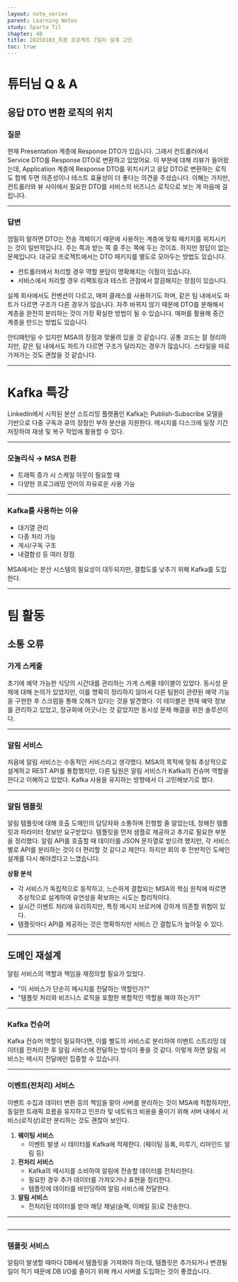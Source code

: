 ```yaml
---
layout: note_series
parent: Learning Notes
study: Sparta Til
chapter: 48
title: 20250103_최종 프로젝트 7일차 설계 고민
toc: true
---
```


# 튜터님 Q & A
## 응답 DTO 변환 로직의 위치
### 질문
현재 Presentation 계층에 Response DTO가 있습니다. 
그래서 컨트롤러에서 Service DTO를 Response DTO로 변환하고 있었어요.
이 부분에 대해 리뷰가 들어왔는데, Application 계층에 Response DTO를 위치시키고 
응답 DTO로 변환하는 로직도 함께 두면 의존성이나 테스트 효율성이 더 좋다는 의견을 주셨습니다.
이해는 가지만, 컨트롤러와 뷰 사이에서 필요한 DTO를 서비스의 비즈니스 로직으로 보는 게 마음에 걸립니다.

---

### 답변
엄밀히 말하면 DTO는 전송 객체이기 때문에 사용하는 계층에 맞춰 패키지를 위치시키는 것이 일반적입니다. 
주는 쪽과 받는 쪽 중 주는 쪽에 두는 것이죠. 하지만 정답이 없는 문제입니다.
대규모 프로젝트에서는 DTO 패키지를 별도로 모아두는 방법도 있습니다.

- 컨트롤러에서 처리할 경우 역할 분담이 명확해지는 이점이 있습니다.
- 서비스에서 처리할 경우 리팩토링과 테스트 관점에서 깔끔해지는 장점이 있습니다.

실제 회사에서도 컨벤션이 다르고, 매퍼 클래스를 사용하기도 하며, 
같은 팀 내에서도 파트가 다르면 구조가 다른 경우가 많습니다. 
자주 바뀌지 않기 때문에 DTO를 분해해서 계층을 완전히 분리하는 것이 가장 확실한 방법이 될 수 있습니다. 
매퍼를 활용해 중간 계층을 만드는 방법도 있습니다.

안티패턴일 수 있지만 MSA의 장점과 맞물려 있을 것 같습니다. 
공통 코드는 잘 정리하지만, 같은 팀 내에서도 파트가 다르면 구조가 달라지는 경우가 많습니다. 
스타일을 따로 가져가는 것도 괜찮을 것 같습니다.

---

# Kafka 특강
LinkedIn에서 시작된 분산 스트리밍 플랫폼인 Kafka는 Publish-Subscribe 모델을 기반으로 
다중 구독과 큐의 장점인 부하 분산을 지원한다. 
메시지를 디스크에 일정 기간 저장하여 재생 및 복구 작업에 활용할 수 있다.

---

### 모놀리식 → MSA 전환
- 트래픽 증가 시 스케일 아웃이 필요할 때
- 다양한 프로그래밍 언어의 자유로운 사용 가능

---

### Kafka를 사용하는 이유
- 대기열 관리
- 다중 처리 가능
- 게시/구독 구조
- 내결함성 등 여러 장점

MSA에서는 분산 시스템의 필요성이 대두되지만, 결합도를 낮추기 위해 Kafka를 도입한다.

---

# 팀 활동
## 소통 오류
### 가게 스케줄
초기에 예약 가능한 식당의 시간대를 관리하는 가게 스케줄 테이블이 있었다. 
동시성 문제에 대해 논의가 있었지만, 이를 명확히 정리하지 않아서 다른 팀원이 관련된 예약 기능을 구현한 후 
스크럼을 통해 오해가 있다는 것을 발견했다. 
이 테이블은 현재 예약 정보를 관리하고 있었고, 
정규화에 어긋나는 것 같았지만 동시성 문제 해결을 위한 솔루션이다.

---

### 알림 서비스
처음에 알림 서비스는 수동적인 서비스라고 생각했다. 
MSA의 목적에 맞춰 추상적으로 설계하고 REST API를 통합했지만, 
다른 팀원은 알림 서비스가 Kafka의 컨슈머 역할을 한다고 이해하고 있었다. 
Kafka 사용을 유지하는 방향에서 더 고민해보기로 했다.

---

### 알림 템플릿
알림 템플릿에 대해 호출 도메인의 담당자와 소통하며 진행할 줄 알았는데, 
정해진 템플릿과 파라미터 정보만 요구받았다. 
템플릿을 먼저 샘플로 제공하고 추가로 필요한 부분을 정리했다. 
알림 API를 호출할 때 데이터를 JSON 문자열로 받으려 했지만, 
각 서비스별로 API를 분리하는 것이 더 편리할 것 같다고 제안다. 
하지만 회의 후 전반적인 도메인 설계를 다시 해야겠다고 느꼈습니다.

**상황 분석**
- 각 서비스가 독립적으로 동작하고, 느슨하게 결합되는 MSA의 핵심 원칙에 따르면 추상적으로 설계하여 유연성을 확보하는 시도는 합리적이다.
- 실시간 이벤트 처리에 유리하지만, 특정 메시지 브로커에 강하게 의존할 위험이 있다.
- 템플릿마다 API를 제공하는 것은 명확하지만 서비스 간 결합도가 높아질 수 있다.

---

## 도메인 재설계
알림 서비스의 역할과 책임을 재정의할 필요가 있었다.
- "이 서비스가 단순히 메시지를 전달하는 역할인가?"
- "템플릿 처리와 비즈니스 로직을 포함한 복합적인 역할을 해야 하는가?"

---

### Kafka 컨슈머
Kafka 컨슈머 역할이 필요하다면, 이를 별도의 서비스로 분리하여 
이벤트 스트리밍 데이터를 전처리한 후 
알림 서비스에 전달하는 방식이 좋을 것 같다. 
이렇게 하면 알림 서비스는 메시지 전달에만 집중할 수 있습니다.

---

### 이벤트(전처리) 서비스
이벤트 수집과 데이터 변환 등의 책임을 맡아 서버를 분리하는 것이 MSA에 적합하지만, 
동일한 트래픽 흐름을 유지하고 인프라 및 네트워크 비용을 줄이기 위해 
서버 내에서 서비스(로직상)로만 분리하는 것도 괜찮아 보인다.

1. **웨이팅 서비스**
   - 이벤트 발생 시 데이터를 Kafka에 적재한다. (웨이팅 등록, 미루기, 리마인드 알림 등)
2. **전처리 서비스**
   - Kafka의 메시지를 소비하여 알림에 전송할 데이터를 전처리한다.
   - 필요한 경우 추가 데이터를 가져오거나 표현을 정리한다.
   - 템플릿에 데이터를 바인딩하여 알림 서비스에 전달한다.
3. **알림 서비스**
   - 전처리된 데이터를 받아 해당 채널(슬랙, 이메일 등)로 전송한다.

---

<img class="cdn-img" id="250103-알림-흐름도.png">

---

### 템플릿 서비스
알림이 발생할 때마다 DB에서 템플릿을 가져와야 하는데, 
템플릿은 추가되거나 변경될 일이 적기 때문에 DB I/O를 줄이기 위해 
캐시 서버를 도입하는 것이 좋겠습니다.

